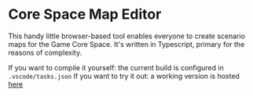 # Core Space Map Editor

This handy little browser-based tool enables everyone to create scenario maps for the Game Core Space.
It's written in Typescript, primary for the reasons of complexity.

If you want to compile it yourself: the current build is configured in `.vscode/tasks.json`
If you want to try it out: a working version is hosted [here](https://boardgames.tail-wind.de/wp-content/uploads/CoreSpace/MapEditor/)